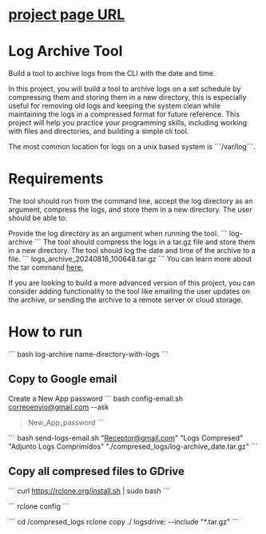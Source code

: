# [project page URL](https://roadmap.sh/projects/log-archive-tool)    
# Log Archive Tool
Build a tool to archive logs from the CLI with the date and time.

In this project, you will build a tool to archive logs on a set schedule by compressing them and storing them in a new directory, this is especially useful for removing old logs and keeping the system clean while maintaining the logs in a compressed format for future reference. This project will help you practice your programming skills, including working with files and directories, and building a simple cli tool.

The most common location for logs on a unix based system is ´´´/var/log´´´.

# Requirements
The tool should run from the command line, accept the log directory as an argument, compress the logs, and store them in a new directory. The user should be able to:

Provide the log directory as an argument when running the tool.
´´´
log-archive <log-directory>
´´´
The tool should compress the logs in a tar.gz file and store them in a new directory.
The tool should log the date and time of the archive to a file.
´´´
logs_archive_20240816_100648.tar.gz
´´´
You can learn more about the tar command [here.](https://www.gnu.org/software/tar/manual/tar.html)

If you are looking to build a more advanced version of this project, you can consider adding functionality to the tool like emailing the user updates on the archive, or sending the archive to a remote server or cloud storage.


#  How to run

´´´
bash log-archive name-directory-with-logs
´´´

## Copy to Google email
Create a New App password
´´´
bash config-email.sh correoenvio@gmail.com --ask
> New_App_password
´´´

´´´
bash send-logs-email.sh "Receptor@gmail.com" "Logs Compresed" "Adjunto Logs Comprimidos" "./compresed_logs/log-archive_date.tar.gz"
´´´

## Copy all compresed files to GDrive

´´´
curl https://rclone.org/install.sh | sudo bash
´´´

´´´
rclone config
´´´


´´´
cd /compresed_logs
rclone copy ./ logsdrive: --include "*.tar.gz"
´´´
